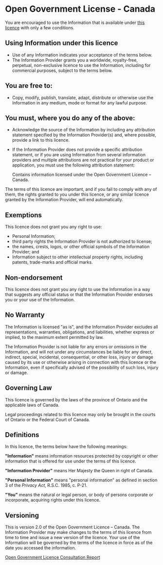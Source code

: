 # Open Government License - Canada

You are encouraged to use the Information that is available under [this
licence][license] with only a few conditions.

## Using Information under this licence

  * Use of any Information indicates your acceptance of the terms below.
  * The Information Provider grants you a worldwide, royalty-free,
    perpetual, non-exclusive licence to use the Information, including
    for commercial purposes, subject to the terms below.

## You are free to:

  * Copy, modify, publish, translate, adapt, distribute or otherwise use
    the Information in any medium, mode or format for any lawful
    purpose.

## You must, where you do any of the above:

  * Acknowledge the source of the Information by including any
    attribution statement specified by the Information Provider(s) and,
    where possible, provide a link to this licence.
  * If the Information Provider does not provide a specific attribution
    statement, or if you are using Information from several information
    providers and multiple attributions are not practical for your product
    or application, you must use the following attribution statement:

      Contains information licensed under the Open Government Licence – Canada.

The terms of this licence are important, and if you fail to comply with
any of them, the rights granted to you under this licence, or any
similar licence granted by the Information Provider, will end
automatically.

## Exemptions

This licence does not grant you any right to use:

  * Personal Information;
  * third party rights the Information Provider is not authorized to
    license;
  * the names, crests, logos, or other official symbols of the
    Information Provider; and
  * Information subject to other intellectual property rights, including
    patents, trade-marks and official marks.

## Non-endorsement

This licence does not grant you any right to use the Information in a
way that suggests any official status or that the Information Provider
endorses you or your use of the Information.

## No Warranty

The Information is licensed "as is", and the Information Provider
excludes all representations, warranties, obligations, and liabilities,
whether express or implied, to the maximum extent permitted by law.

The Information Provider is not liable for any errors or omissions in
the Information, and will not under any circumstances be liable for any
direct, indirect, special, incidental, consequential, or other loss,
injury or damage caused by its use or otherwise arising in connection
with this licence or the Information, even if specifically advised of
the possibility of such loss, injury or damage.

## Governing Law

This licence is governed by the laws of the province of Ontario and the
applicable laws of Canada.

Legal proceedings related to this licence may only be brought in the
courts of Ontario or the Federal Court of Canada.

## Definitions

In this licence, the terms below have the following meanings:

**"Information"** means information resources protected by copyright or
other information that is offered for use under the terms of this
licence.

**"Information Provider"** means Her Majesty the Queen in right of
Canada.

**"Personal Information"** means "personal information" as defined in
section 3 of the _Privacy Act_, R.S.C. 1985, c. P-21.

**"You"** means the natural or legal person, or body of persons
corporate or incorporate, acquiring rights under this licence.

## Versioning

This is version 2.0 of the Open Government Licence – Canada. The
Information Provider may make changes to the terms of this licence from
time to time and issue a new version of the licence. Your use of the
Information will be governed by the terms of the licence in force as of
the date you accessed the information.

[Open Government Licence Consultation Report][report]

<!-- Links -->
   [license]: http://open.canada.ca/en/open-government-licence-canada
   [report]:  http://open.canada.ca/en/open-government-licence-consultation-report
